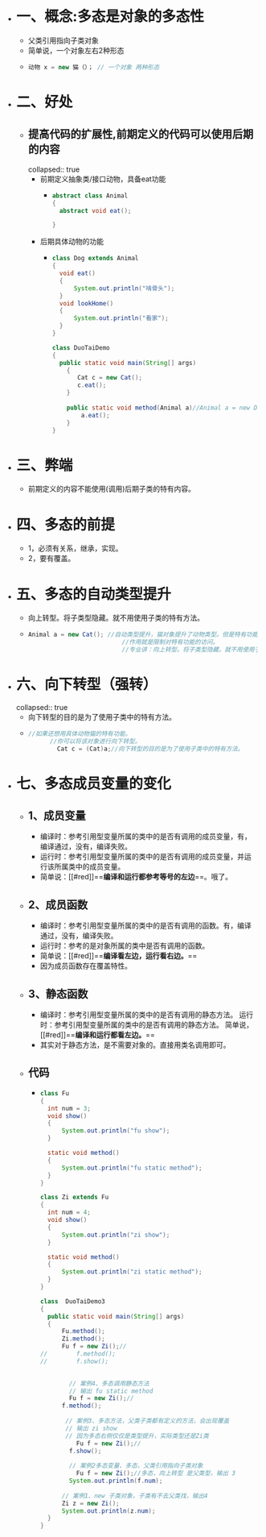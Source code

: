 - # 一、概念:多态是对象的多态性
	- 父类引用指向子类对象
	- 简单说，一个对象左右2种形态
	- ```java
	  动物 x = new 猫（）； // 一个对象 两种形态
	  ```
- # 二、好处
	- ## 提高代码的扩展性,前期定义的代码可以使用后期的内容
	  collapsed:: true
		- 前期定义抽象类/接口动物，具备eat功能
			- ```java
			  abstract class Animal
			  {
			  	abstract void eat();
			  
			  }
			  
			  ```
		- 后期具体动物的功能
			- ```java
			  class Dog extends Animal
			  {
			  	void eat()
			  	{
			  		System.out.println("啃骨头");
			  	}
			  	void lookHome()
			  	{
			  		System.out.println("看家");
			  	}
			  }
			  
			  class DuoTaiDemo 
			  {
			  	public static void main(String[] args) 
			      {
			      	 Cat c = new Cat();
			       	 c.eat(); 
			      }
			      
			      public static void method(Animal a)//Animal a = new Dog();
			          a.eat();
			      }
			  }
			  ```
- # 三、弊端
	- 前期定义的内容不能使用(调用)后期子类的特有内容。
- # 四、多态的前提
	- 1，必须有关系，继承，实现。
	- 2，要有覆盖。
- # 五、多态的自动类型提升
	- 向上转型。将子类型隐藏。就不用使用子类的特有方法。
	- ```java
	  Animal a = new Cat(); //自动类型提升，猫对象提升了动物类型。但是特有功能无法s访问。
	  							//作用就是限制对特有功能的访问。
	  							//专业讲：向上转型。将子类型隐藏。就不用使用子类的特有方法。
	  ```
- # 六、向下转型（强转）
  collapsed:: true
	- 向下转型的目的是为了使用子类中的特有方法。
	- ```java
	  //如果还想用具体动物猫的特有功能。 
	  		//你可以将该对象进行向下转型。
	          Cat c = (Cat)a;//向下转型的目的是为了使用子类中的特有方法。
	  ```
- # 七、多态成员变量的变化
	- ## 1、成员变量
		- 编译时：参考引用型变量所属的类中的是否有调用的成员变量，有，编译通过，没有，编译失败。
		- 运行时：参考引用型变量所属的类中的是否有调用的成员变量，并运行该所属类中的成员变量。
		- 简单说：[[#red]]==**编译和运行都参考等号的左边**==。哦了。
	- ## 2、成员函数
		- 编译时：参考引用型变量所属的类中的是否有调用的函数。有，编译通过，没有，编译失败。
		- 运行时：参考的是对象所属的类中是否有调用的函数。
		- 简单说：[[#red]]==**编译看左边，运行看右边。**==
		- 因为成员函数存在覆盖特性。
	- ## 3、静态函数
		- 编译时：参考引用型变量所属的类中的是否有调用的静态方法。
		  运行时：参考引用型变量所属的类中的是否有调用的静态方法。
		  简单说，[[#red]]==**编译和运行都看左边。**==
		- 其实对于静态方法，是不需要对象的。直接用类名调用即可。
	- ## 代码
		- ```java
		  class Fu
		  {
		  	int num = 3;
		  	void show()
		  	{
		  		System.out.println("fu show");
		  	}
		  
		  	static void method()
		  	{
		  		System.out.println("fu static method");
		  	}
		  }
		  
		  class Zi extends Fu
		  {
		  	int num = 4;
		  	void show()
		  	{
		  		System.out.println("zi show");
		  	}
		  
		  	static void method()
		  	{
		  		System.out.println("zi static method");
		  	}
		  }
		  
		  class  DuoTaiDemo3
		  {
		  	public static void main(String[] args) 
		  	{
		  		Fu.method();
		  		Zi.method();
		  		Fu f = new Zi();//
		  //		f.method();
		  //		f.show();
		  
		        
		          // 案例4、多态调用静态方法
		          // 输出 fu static method
		          Fu f = new Zi();//
		  		f.method();
		        
		         // 案例3、多态方法，父类子类都有定义的方法，会出现覆盖
		         // 输出 zi show
		         // 因为多态右侧仅仅是类型提升，实际类型还是Zi类
		        	Fu f = new Zi();//
		          f.show();
		        
		          // 案例2多态变量、多态，父类引用指向子类对象
		        	Fu f = new Zi();//多态，向上转型 是父类型，输出 3 
		          System.out.println(f.num);
		        
		  		// 案例1、new 子类对象，子类有不去父类找，输出4
		  		Zi z = new Zi();
		  		System.out.println(z.num);
		  	}
		  }
		  ```